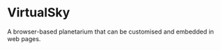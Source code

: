 VirtualSky
==========

A browser-based planetarium that can be customised and embedded in web pages.